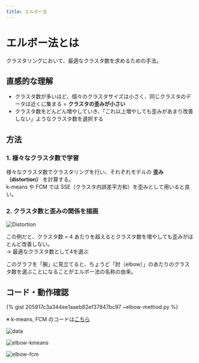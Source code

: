 ```yaml
---
title: エルボー法
---
```


# エルボー法とは

クラスタリングにおいて、最適なクラスタ数を求めるための手法。  

## 直感的な理解

- クラスタ数が多いほど、個々のクラスタサイズは小さく、同じクラスタのデータは近くに集まる = **クラスタの歪みが小さい**
- クラスタ数をどんどん増やしていき、「これ以上増やしても歪みがあまり改善しない」ようなクラスタ数を選択する

## 方法

### 1. 様々なクラスタ数で学習

様々なクラスタ数でクラスタリングを行い、それぞれモデルの **歪み（distortion）** を計算する。  
k-means や FCM では SSE（クラスタ内誤差平方和）を歪みとして用いると良い。

### 2. クラスタ数と歪みの関係を描画

![Distortion](https://user-images.githubusercontent.com/13412823/82035340-5917f280-96da-11ea-92c3-d50e1a017375.png)

この例だと、クラスタ数 = 4 あたりを超えるとクラスタ数を増やしても歪みがほとんど改善しない。  
→ 最適なクラスタ数として4を選ぶ

このグラフを「腕」に見立てると、ちょうど「肘（elbow）」のあたりのクラスタ数を選ぶことになることがエルボー法の名称の由来。


## コード・動作確認

{% gist 205917c3a344ee1aaeb82ef37847bc97 ~elbow-method.py %}

※ k-means, FCM のコードは[こちら](https://gist.github.com/hkawabata/205917c3a344ee1aaeb82ef37847bc97)  

![data](https://user-images.githubusercontent.com/13412823/82034350-0ab62400-96d9-11ea-837d-9557dd6efe1c.png)

![elbow-kmeans](https://user-images.githubusercontent.com/13412823/82034361-0d187e00-96d9-11ea-90d3-eb6b34c432ba.png)

![elbow-fcm](https://user-images.githubusercontent.com/13412823/82034356-0be75100-96d9-11ea-8f20-87dcdb968fff.png)
